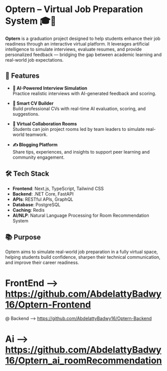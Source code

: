# Optern – Virtual Job Preparation System 🎓💼

**Optern** is a graduation project designed to help students enhance their job readiness through an interactive virtual platform. It leverages artificial intelligence to simulate interviews, evaluate resumes, and provide personalized feedback — bridging the gap between academic learning and real-world job expectations.

## 🚀 Features

- **🧠 AI-Powered Interview Simulation**  
  Practice realistic interviews with AI-generated feedback and scoring.

- **📄 Smart CV Builder**  
  Build professional CVs with real-time AI evaluation, scoring, and suggestions.

- **🤝 Virtual Collaboration Rooms**  
  Students can join project rooms led by team leaders to simulate real-world teamwork.

- **✍️ Blogging Platform**  
  Share tips, experiences, and insights to support peer learning and community engagement.

## 🛠️ Tech Stack

- **Frontend**: Next.js, TypeScript, Tailwind CSS  
- **Backend**: .NET Core, FastAPI  
- **APIs**: RESTful APIs, GraphQL  
- **Database**: PostgreSQL  
- **Caching**: Redis  
- **AI/NLP**: Natural Language Processing for Room Recommendation System

## 📚 Purpose

Optern aims to simulate real-world job preparation in a fully virtual space, helping students build confidence, sharpen their technical communication, and improve their career readiness.

# FrontEnd --> https://github.com/AbdelattyBadwy16/Optern-Frontend
@ Backend --> https://github.com/AbdelattyBadwy16/Optern-Backend
# Ai --> https://github.com/AbdelattyBadwy16/Optern_ai_roomRecommendation
